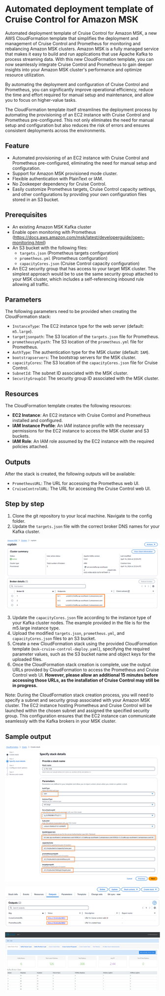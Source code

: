 
# Automated deployment template of Cruise Control for Amazon MSK
Automated deployment template of Cruise Control for Amazon MSK, a new AWS CloudFormation template that simplifies the deployment and management of Cruise Control and Prometheus for monitoring and rebalancing Amazon MSK clusters.
Amazon MSK is a fully managed service that makes it easy to build and run applications that use Apache Kafka to process streaming data. With this new CloudFormation template, you can now seamlessly integrate Cruise Control and Prometheus to gain deeper insights into your Amazon MSK cluster's performance and optimize resource utilization.

By automating the deployment and configuration of Cruise Control and Prometheus, you can significantly improve operational efficiency, reduce the time and effort required for manual setup and maintenance, and allow you to focus on higher-value tasks.

The CloudFormation template itself streamlines the deployment process by automating the provisioning of an EC2 instance with Cruise Control and Prometheus pre-configured. This not only eliminates the need for manual setup and configuration but also reduces the risk of errors and ensures consistent deployments across the environments.



## Feature
- Automated provisioning of an EC2 instance with Cruise Control and Prometheus pre-configured, eliminating the need for manual setup and configuration.
- Support for Amazon MSK provisioned mode cluster.
- Flexible authentication with PlainText or IAM. 
- No Zookeeper dependency for Cruise Control.
- Easily customize Prometheus targets, Cruise Control capacity settings, and other configurations by providing your own configuration files stored in an S3 bucket.


## Prerequisites

- An existing Amazon MSK Kafka cluster
- Enable open monitoring with Prometheus (https://docs.aws.amazon.com/msk/latest/developerguide/open-monitoring.html)
- An S3 bucket with the following files:
  - `targets.json` (Prometheus targets configuration)
  - `prometheus.yml` (Prometheus configuration)
  - `capacityCores.json` (Cruise Control capacity configuration)
- An EC2 security group that has access to your target MSK cluster. The simplest approach would be to use the same security group attached to your MSK cluster, which includes a self-referencing inbound rule allowing all traffic.

## Parameters

The following parameters need to be provided when creating the CloudFormation stack:

- `InstanceType`: The EC2 instance type for the web server (default: `m5.large`).
- `targetjsonpath`: The S3 location of the `targets.json` file for Prometheus.
- `prometheusymlpath`: The S3 location of the `prometheus.yml` file for Prometheus.
- `AuthType`: The authentication type for the MSK cluster (default: `IAM`).
- `bootstrapservers`: The bootstrap servers for the MSK cluster.
- `capacityCores`: The S3 location of the `capacityCores.json` file for Cruise Control.
- `SubnetId`: The subnet ID associated with the MSK cluster.
- `SecurityGroupId`: The security group ID associated with the MSK cluster.

## Resources

The CloudFormation template creates the following resources:

- **EC2 Instance**: An EC2 instance with Cruise Control and Prometheus installed and configured.
- **IAM Instance Profile**: An IAM instance profile with the necessary permissions for the EC2 instance to access the MSK cluster and S3 buckets.
- **IAM Role**: An IAM role assumed by the EC2 instance with the required policies attached.

## Outputs

After the stack is created, the following outputs will be available:

- `PrometheusURL`: The URL for accessing the Prometheus web UI.
- `CruiseControlURL`: The URL for accessing the Cruise Control web UI.

## Step by step

1. Clone the git repository to your local machine. Navigate to the config folder.
2. Update the `targets.json` file with the correct broker DNS names for your Kafka cluster.

![broker dns](images/cc-4.png)

3. Update the `capacityCores.json` file according to the instance type of your Kafka cluster nodes. The example provided in the file is for the m5.large instance type.
4. Upload the modified `targets.json`, `prometheus.yml`, and `capacityCores.json` files to an S3 bucket.
5. Create a new CloudFormation stack using the provided CloudFormation template (`msk-cruise-control-deploy.yaml`), specifying the required parameter values, such as the S3 bucket name and object keys for the uploaded files.
6. Once the CloudFormation stack creation is complete, use the output URLs provided by CloudFormation to access the Prometheus and Cruise Control web UI. **However, please allow an additional 15 minutes before accessing those URLs, as the installation of Cruise Control may still be in progress.**


Note: During the CloudFormation stack creation process, you will need to specify a subnet and security group associated with your Amazon MSK cluster. The EC2 instance hosting Prometheus and Cruise Control will be launched within the chosen subnet and assigned the specified security group. This configuration ensures that the EC2 instance can communicate seamlessly with the Kafka brokers in your MSK cluster.


## Sample output

![CC template](images/cc-1.png)

![CC output](images/cc-2.png)

![CC webUI](images/cc-3.png)
